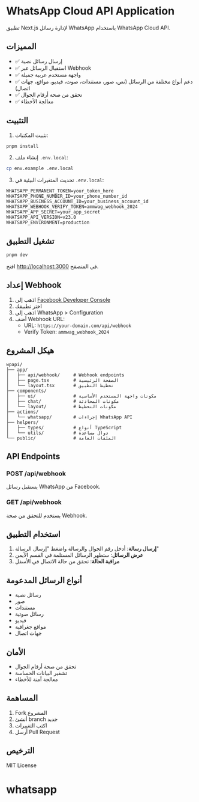 # WhatsApp Cloud API Application

تطبيق Next.js لإدارة رسائل WhatsApp باستخدام WhatsApp Cloud API.

## المميزات

- ✅ إرسال رسائل نصية
- ✅ استقبال الرسائل عبر Webhook
- ✅ واجهة مستخدم عربية جميلة
- ✅ دعم أنواع مختلفة من الرسائل (نص، صور، مستندات، صوت، فيديو، مواقع، جهات اتصال)
- ✅ تحقق من صحة أرقام الجوال
- ✅ معالجة الأخطاء

## التثبيت

1. تثبيت المكتبات:
```bash
pnpm install
```

2. إنشاء ملف `.env.local`:
```bash
cp env.example .env.local
```

3. تحديث المتغيرات البيئية في `.env.local`:
```env
WHATSAPP_PERMANENT_TOKEN=your_token_here
WHATSAPP_PHONE_NUMBER_ID=your_phone_number_id
WHATSAPP_BUSINESS_ACCOUNT_ID=your_business_account_id
WHATSAPP_WEBHOOK_VERIFY_TOKEN=ammwag_webhook_2024
WHATSAPP_APP_SECRET=your_app_secret
WHATSAPP_API_VERSION=v23.0
WHATSAPP_ENVIRONMENT=production
```

## تشغيل التطبيق

```bash
pnpm dev
```

افتح [http://localhost:3000](http://localhost:3000) في المتصفح.

## إعداد Webhook

1. اذهب إلى [Facebook Developer Console](https://developers.facebook.com/)
2. اختر تطبيقك
3. اذهب إلى WhatsApp > Configuration
4. أضف Webhook URL:
   - URL: `https://your-domain.com/api/webhook`
   - Verify Token: `ammwag_webhook_2024`

## هيكل المشروع

```
wpapi/
├── app/
│   ├── api/webhook/     # Webhook endpoints
│   ├── page.tsx         # الصفحة الرئيسية
│   └── layout.tsx       # تخطيط التطبيق
├── components/
│   ├── ui/              # مكونات واجهة المستخدم الأساسية
│   ├── chat/            # مكونات المحادثة
│   └── layout/          # مكونات التخطيط
├── actions/
│   └── whatsapp/        # إجراءات WhatsApp API
├── helpers/
│   ├── types/           # أنواع TypeScript
│   └── utils/           # دوال مساعدة
└── public/              # الملفات العامة
```

## API Endpoints

### POST /api/webhook
يستقبل رسائل WhatsApp من Facebook.

### GET /api/webhook
يستخدم للتحقق من صحة Webhook.

## استخدام التطبيق

1. **إرسال رسالة**: أدخل رقم الجوال والرسالة واضغط "إرسال الرسالة"
2. **عرض الرسائل**: ستظهر الرسائل المستلمة في القسم الأيمن
3. **مراقبة الحالة**: تحقق من حالة الاتصال في الأسفل

## أنواع الرسائل المدعومة

- رسائل نصية
- صور
- مستندات
- رسائل صوتية
- فيديو
- مواقع جغرافية
- جهات اتصال

## الأمان

- تحقق من صحة أرقام الجوال
- تشفير البيانات الحساسة
- معالجة آمنة للأخطاء

## المساهمة

1. Fork المشروع
2. أنشئ branch جديد
3. اكتب التغييرات
4. أرسل Pull Request

## الترخيص

MIT License
# whatsapp

